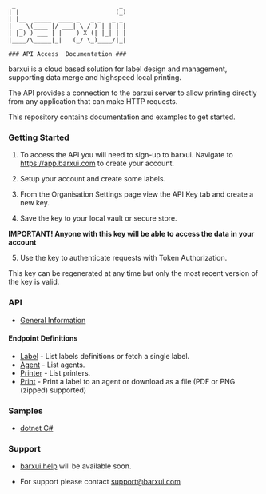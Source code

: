 ```
 _                             _ 
| |                           (_)
| |__  _____  ____ _   _ _   _ _ 
|  _ \(____ |/ ___| \ / ) | | | |
| |_) ) ___ | |    ) X (| |_| | |
|____/\_____|_|   (_/ \_)____/|_|

### API Access  Documentation ###
```

barxui is a cloud based solution for label design and management, supporting data merge and highspeed local printing.

The API provides a connection to the barxui server to allow printing directly from any application that can make HTTP requests.

This repository contains documentation and examples to get started.

### Getting Started

1. To access the API you will need to sign-up to barxui.  Navigate to https://app.barxui.com to create your account.

2. Setup your account and create some labels.

3. From the Organisation Settings page view the API Key tab and create a new key.

4. Save the key to your local vault or secure store.

__IMPORTANT! Anyone with this key will be able to access the data in your account__

5. Use the key to authenticate requests with Token Authorization.

This key can be regenerated at any time but only the most recent version of the key is valid.

### API

* [General Information](/api/general.md)

#### Endpoint Definitions

* [Label](/api/label.md)        - List labels definitions or fetch a single label.
* [Agent](/api/agent.md)        - List agents.
* [Printer](/api/printer.md)    - List printers.
* [Print](/api/print.md)        - Print a label to an agent or download as a file (PDF or PNG (zipped) supported)

### Samples

* [dotnet C#](/sample-code/dotnet/api-tool)

### Support

- [barxui help](https://help.barxui.com/api) will be available soon.  

- For support please contact support@barxui.com


